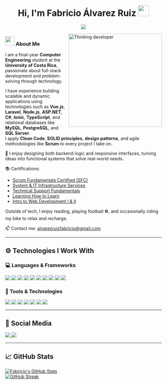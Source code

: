 <h1 align="center"><b>Hi, I'm Fabricio Álvarez Ruiz</b> <img src="https://media.giphy.com/media/hvRJCLFzcasrR4ia7z/giphy.gif" width="35"></h1>
<p align="center">
  <a href="https://github.com/DenverCoder1/readme-typing-svg">
    <img src="https://readme-typing-svg.herokuapp.com?lines=Software%20Developer%20💻;Full-Stack%20Developer%20🧩;Problem%20Solver%20🧠;Loves%20Technology%20⚙️;Always%20Learning%20Something%20New%20📚;Open%20to%20Collaborate%20🤝&font=Fira%20Code&center=true&width=600&height=45">
  </a>
</p>


<img align="right" width="300px" alt="Thinking developer" src="https://media.giphy.com/media/ZVik7pBtu9dNS/giphy.gif" />





### <img src="https://media.giphy.com/media/ObNTw8Uzwy6KQ/giphy.gif" width="30px">&nbsp;About Me

I am a final-year **Computer Engineering** student at the **University of Costa Rica**, passionate about full-stack development and problem-solving through technology.

I have experience building scalable and dynamic applications using technologies such as **Vue.js**, **Laravel**, **Node.js**, **ASP.NET**, **C#**, **Ionic**, **TypeScript**, and relational databases like **MySQL**, **PostgreSQL**, and **SQL Server**.  
I apply **Clean Code**, **SOLID principles**, **design patterns**, and agile methodologies like **Scrum** to every project I take on.

🔧 I enjoy designing both backend logic and responsive interfaces, turning ideas into functional systems that solve real-world needs.

📚 Certifications:
- [Scrum Fundamentals Certified (SFC)](https://www.scrumstudy.com/certification/verify?type=SFC&number=1091363)
- [System & IT Infrastructure Services](https://www.coursera.org/account/accomplishments/records/E72R5JDX37U2)
- [Technical Support Fundamentals](https://www.coursera.org/account/accomplishments/records/8UCBJ94ZNMSP)
- [Learning How to Learn](https://www.coursera.org/account/accomplishments/records/Q7ZWVPATYEMS)
- [Intro to Web Development I & II](http://LEARNDIGITAL.WITHGOOGLE.COM/ACTIVATE/validate-certificate-code)

Outside of tech, I enjoy reading, playing football ⚽, and occasionally riding my bike to relax and recharge.

📫 Contact me: [alvarezruizfabricio@gmail.com](mailto:alvarezruizfabricio@gmail.com)

---

## ⚙️ Technologies I Work With

### 💻 Languages & Frameworks
<span>
  <img src="https://img.shields.io/badge/JavaScript-F7DF1E?style=for-the-badge&logo=javascript&logoColor=black">
  <img src="https://img.shields.io/badge/Vue.js-35495E?style=for-the-badge&logo=vue.js&logoColor=4FC08D">
  <img src="https://img.shields.io/badge/Laravel-F55247?style=for-the-badge&logo=laravel&logoColor=white">
  <img src="https://img.shields.io/badge/Node.js-339933?style=for-the-badge&logo=nodedotjs&logoColor=white">
  <img src="https://img.shields.io/badge/ASP.NET-512BD4?style=for-the-badge&logo=dotnet&logoColor=white">
  <img src="https://img.shields.io/badge/C%23-68217A?style=for-the-badge&logo=csharp&logoColor=white">
  <img src="https://img.shields.io/badge/Ionic-3880FF?style=for-the-badge&logo=ionic&logoColor=white">
  <img src="https://img.shields.io/badge/TypeScript-007ACC?style=for-the-badge&logo=typescript&logoColor=white">
  <img src="https://img.shields.io/badge/HTML5-E34F26?style=for-the-badge&logo=html5&logoColor=white">
  <img src="https://img.shields.io/badge/CSS3-1572B6?style=for-the-badge&logo=css3&logoColor=white">
</span>

### 🧰 Tools & Technologies
<span>
  <img src="https://img.shields.io/badge/MySQL-4479A1?style=for-the-badge&logo=mysql&logoColor=white">
  <img src="https://img.shields.io/badge/PostgreSQL-336791?style=for-the-badge&logo=postgresql&logoColor=white">
  <img src="https://img.shields.io/badge/MS%20SQL%20Server-CC2927?style=for-the-badge&logo=microsoftsqlserver&logoColor=white">
  <img src="https://img.shields.io/badge/Git-F05032?style=for-the-badge&logo=git&logoColor=white">
  <img src="https://img.shields.io/badge/Jira-0052CC?style=for-the-badge&logo=jira&logoColor=white">
  <img src="https://img.shields.io/badge/Figma-F24E1E?style=for-the-badge&logo=figma&logoColor=white">
  <img src="https://img.shields.io/badge/Docker-2496ED?style=for-the-badge&logo=docker&logoColor=white">
</span>

---

## 🔗 Social Media

<a href="https://www.instagram.com/fabricio.alvarez.cr/">
  <img src="https://img.shields.io/badge/Instagram-E4405F?style=for-the-badge&logo=instagram&logoColor=white">
</a>
<a href="https://www.linkedin.com/in/fabricio-álvarez-ruiz-b36b0b345">
  <img src="https://img.shields.io/badge/LinkedIn-0A66C2?style=for-the-badge&logo=linkedin&logoColor=white">
</a>

---

## 📈 GitHub Stats

[![Fabricio's GitHub Stats](https://github-readme-stats.vercel.app/api?username=Fabricio-Alvarez&show_icons=true&theme=tokyonight)](https://github.com/Fabricio-Alvarez)  
[![GitHub Streak](https://github-readme-streak-stats.herokuapp.com/?user=Fabricio-Alvarez&theme=material-palenight)](https://github.com/Fabricio-Alvarez)

